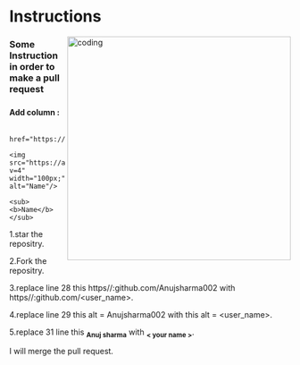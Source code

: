 # Instructions
<img align="right" alt="coding" width="400" src="https://user-images.githubusercontent.com/55389276/140866485-8fb1c876-9a8f-4d6a-98dc-08c4981eaf70.gif">
<div>
<h3>Some Instruction in order to make a pull request<h3/>
</div>
<h4>Add column :</h4> 
             
                 href="https://github.com/User_name">
                    <img src="https://avatars.githubusercontent.com/u/115893185?v=4" width="100px;" alt="Name"/>
                    <sub><b>Name</b></sub>
              
1.star the repositry.

2.Fork the repositry.

3.replace line 28  this https//:github.com/Anujsharma002 with https//:github.com/<user_name>.

4.replace line 29 this alt = Anujsharma002 with this alt = <user_name>.

5.replace 31 line this <sub><b>Anuj sharma</b></sub> with <sub><b>< your name ></b></sub>.

I will merge the pull request.
